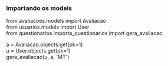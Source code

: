 ### Importando os models

from avaliacoes.models import Avaliacao  
from usuarios.models import User  
from questionarios.importa_questionarios import gera_avaliacao  

a = Avaliacao.objects.get(pk=1)  
u = User.objects.get(pk=1)  
gera_avaliacao(u, a, 'MT')  
